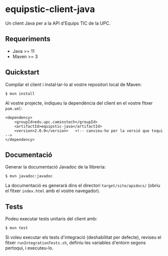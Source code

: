 # equipstic-client-java

Un client Java per a la API d'Equips TIC de la UPC.

## Requeriments

- Java >= 11
- Maven >= 3

## Quickstart

Compilar el client i instal·lar-lo al vostre repositori local de Maven:

    $ mvn install

Al vostre projecte, indiqueu la dependència del client en el vostre fitxer `pom.xml`:

    <dependency>
        <groupId>edu.upc.caminstech</groupId>
        <artifactId>equipstic-java</artifactId>
        <version>2.0.0</version>   <!-- canvieu-ho per la versió que toqui -->
    </dependency>

## Documentació

Generar la documentació Javadoc de la llibreria:

    $ mvn javadoc:javadoc

La documentació es generarà dins el directori ``target/site/apidocs/``
(obriu el fitxer ``index.html`` amb el vostre navegador).

## Tests

Podeu executar tests unitaris del client amb:

    $ mvn test

Si voleu executar els tests d'integració (deshabilitat per defecte),
reviseu el fitxer `runIntegrationTests.sh`, definiu les variables d'entorn segons pertoqui, i executeu-lo.
